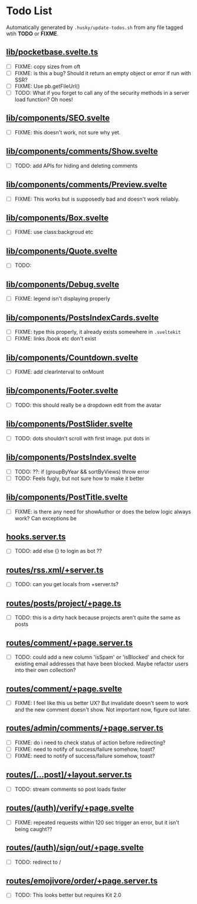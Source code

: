 # Todo List

Automatically generated by `.husky/update-todos.sh` from any file tagged wtih **TODO** or **FIXME**.

## [lib/pocketbase.svelte.ts](https://github.com/adamshand/adam.nz/blob/main/src/lib/pocketbase.svelte.ts)
  - [ ] FIXME: copy sizes from oft
  - [ ] FIXME: is this a bug? Should it return an empty object or error if run with SSR?
  - [ ] FIXME: Use pb.getFileUrl()
  - [ ] TODO: What if you forget to call any of the security methods in a server load function? Oh noes!

## [lib/components/SEO.svelte](https://github.com/adamshand/adam.nz/blob/main/src/lib/components/SEO.svelte)
  - [ ] FIXME: this doesn't work, not sure why yet.

## [lib/components/comments/Show.svelte](https://github.com/adamshand/adam.nz/blob/main/src/lib/components/comments/Show.svelte)
  - [ ] TODO: add APIs for hiding and deleting comments 

## [lib/components/comments/Preview.svelte](https://github.com/adamshand/adam.nz/blob/main/src/lib/components/comments/Preview.svelte)
  - [ ] FIXME: This works but is supposedly bad and doesn't work reliably.

## [lib/components/Box.svelte](https://github.com/adamshand/adam.nz/blob/main/src/lib/components/Box.svelte)
  - [ ] FIXME: use class:backgroud etc

## [lib/components/Quote.svelte](https://github.com/adamshand/adam.nz/blob/main/src/lib/components/Quote.svelte)
  - [ ] TODO: 

## [lib/components/Debug.svelte](https://github.com/adamshand/adam.nz/blob/main/src/lib/components/Debug.svelte)
  - [ ] FIXME: legend isn't displaying properly 

## [lib/components/PostsIndexCards.svelte](https://github.com/adamshand/adam.nz/blob/main/src/lib/components/PostsIndexCards.svelte)
  - [ ] FIXME: type this properly, it already exists somewhere in `.sveltekit`
  - [ ] FIXME: links /book etc don't exist 

## [lib/components/Countdown.svelte](https://github.com/adamshand/adam.nz/blob/main/src/lib/components/Countdown.svelte)
  - [ ] FIXME: add clearInterval to onMount

## [lib/components/Footer.svelte](https://github.com/adamshand/adam.nz/blob/main/src/lib/components/Footer.svelte)
  - [ ] TODO: this should really be a dropdown edit from the avatar 

## [lib/components/PostSlider.svelte](https://github.com/adamshand/adam.nz/blob/main/src/lib/components/PostSlider.svelte)
  - [ ] TODO: dots shouldn't scroll with first image. put dots in <section> 

## [lib/components/PostsIndex.svelte](https://github.com/adamshand/adam.nz/blob/main/src/lib/components/PostsIndex.svelte)
  - [ ] TODO: ??: if (groupByYear && sortByViews) throw error
  - [ ] TODO: Feels fugly, but not sure how to make it better 

## [lib/components/PostTitle.svelte](https://github.com/adamshand/adam.nz/blob/main/src/lib/components/PostTitle.svelte)
  - [ ] FIXME: is there any need for showAuthor or does the below logic always work? Can exceptions be

## [hooks.server.ts](https://github.com/adamshand/adam.nz/blob/main/src/hooks.server.ts)
  - [ ] TODO: add else {} to login as bot ??

## [routes/rss.xml/+server.ts](https://github.com/adamshand/adam.nz/blob/main/src/routes/rss.xml/+server.ts)
  - [ ] TODO: can you get locals from +server.ts?

## [routes/posts/project/+page.ts](https://github.com/adamshand/adam.nz/blob/main/src/routes/posts/project/+page.ts)
  - [ ] TODO: this is a dirty hack because projects aren't quite the same as posts

## [routes/comment/+page.server.ts](https://github.com/adamshand/adam.nz/blob/main/src/routes/comment/+page.server.ts)
  - [ ] TODO: could add a new column 'isSpam' or 'isBlocked' and check for existing email addresses that have been blocked.  Maybe refactor users into their own collection?

## [routes/comment/+page.svelte](https://github.com/adamshand/adam.nz/blob/main/src/routes/comment/+page.svelte)
  - [ ] FIXME: I feel like this us better UX?  But invalidate doesn't seem to work and the new comment doesn't show.  Not important now, figure out later.

## [routes/admin/comments/+page.server.ts](https://github.com/adamshand/adam.nz/blob/main/src/routes/admin/comments/+page.server.ts)
  - [ ] FIXME: do i need to check status of action before redirecting?
  - [ ] FIXME: need to notify of success/failure somehow, toast?
  - [ ] FIXME: need to notify of success/failure somehow, toast?

## [routes/[...post]/+layout.server.ts](https://github.com/adamshand/adam.nz/blob/main/src/routes/[...post]/+layout.server.ts)
  - [ ] TODO: stream comments so post loads faster

## [routes/(auth)/verify/+page.svelte](https://github.com/adamshand/adam.nz/blob/main/src/routes/(auth)/verify/+page.svelte)
  - [ ] FIXME: repeated requests within 120 sec trigger an error, but it isn't being caught??

## [routes/(auth)/sign/out/+page.svelte](https://github.com/adamshand/adam.nz/blob/main/src/routes/(auth)/sign/out/+page.svelte)
  - [ ] TODO: redirect to / 

## [routes/emojivore/order/+page.server.ts](https://github.com/adamshand/adam.nz/blob/main/src/routes/emojivore/order/+page.server.ts)
  - [ ] TODO: This looks better but requires Kit 2.0
